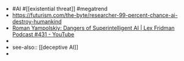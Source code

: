 - #AI #[[existential threat]] #megatrend
- https://futurism.com/the-byte/researcher-99-percent-chance-ai-destroy-humankind
- [Roman Yampolskiy: Dangers of Superintelligent AI | Lex Fridman Podcast #431 - YouTube](https://www.youtube.com/watch?v=NNr6gPelJ3E)
-
- see-also:: [[deceptive AI]]
-
